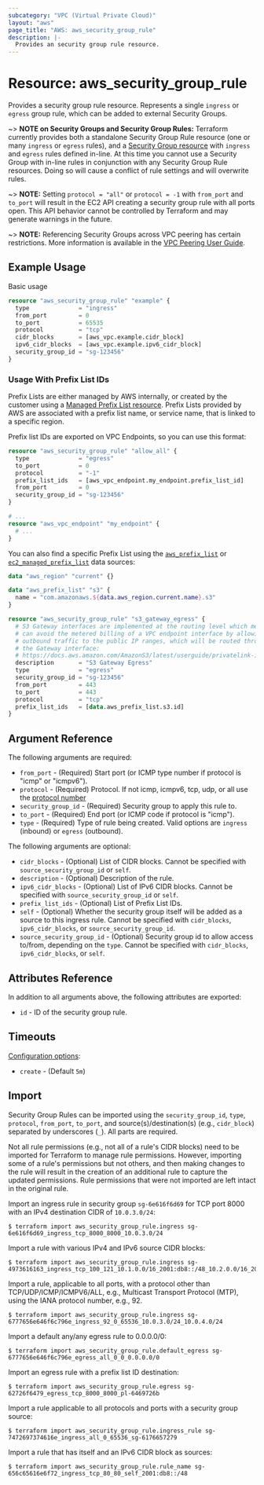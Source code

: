 ```yaml
---
subcategory: "VPC (Virtual Private Cloud)"
layout: "aws"
page_title: "AWS: aws_security_group_rule"
description: |-
  Provides an security group rule resource.
---
```


# Resource: aws_security_group_rule

Provides a security group rule resource. Represents a single `ingress` or
`egress` group rule, which can be added to external Security Groups.

~> **NOTE on Security Groups and Security Group Rules:** Terraform currently
provides both a standalone Security Group Rule resource (one or many `ingress` or
`egress` rules), and a [Security Group resource](security_group.html) with `ingress` and `egress` rules
defined in-line. At this time you cannot use a Security Group with in-line rules
in conjunction with any Security Group Rule resources. Doing so will cause
a conflict of rule settings and will overwrite rules.

~> **NOTE:** Setting `protocol = "all"` or `protocol = -1` with `from_port` and `to_port` will result in the EC2 API creating a security group rule with all ports open. This API behavior cannot be controlled by Terraform and may generate warnings in the future.

~> **NOTE:** Referencing Security Groups across VPC peering has certain restrictions. More information is available in the [VPC Peering User Guide](https://docs.aws.amazon.com/vpc/latest/peering/vpc-peering-security-groups.html).

## Example Usage

Basic usage

```terraform
resource "aws_security_group_rule" "example" {
  type              = "ingress"
  from_port         = 0
  to_port           = 65535
  protocol          = "tcp"
  cidr_blocks       = [aws_vpc.example.cidr_block]
  ipv6_cidr_blocks  = [aws_vpc.example.ipv6_cidr_block]
  security_group_id = "sg-123456"
}
```

### Usage With Prefix List IDs

Prefix Lists are either managed by AWS internally, or created by the customer using a
[Managed Prefix List resource](ec2_managed_prefix_list.html). Prefix Lists provided by
AWS are associated with a prefix list name, or service name, that is linked to a specific region.

Prefix list IDs are exported on VPC Endpoints, so you can use this format:

```terraform
resource "aws_security_group_rule" "allow_all" {
  type              = "egress"
  to_port           = 0
  protocol          = "-1"
  prefix_list_ids   = [aws_vpc_endpoint.my_endpoint.prefix_list_id]
  from_port         = 0
  security_group_id = "sg-123456"
}

# ...
resource "aws_vpc_endpoint" "my_endpoint" {
  # ...
}
```

You can also find a specific Prefix List using the [`aws_prefix_list`](/docs/providers/aws/d/prefix_list.html)
or [`ec2_managed_prefix_list`](/docs/providers/aws/d/ec2_managed_prefix_list.html) data sources:

```terraform
data "aws_region" "current" {}

data "aws_prefix_list" "s3" {
  name = "com.amazonaws.${data.aws_region.current.name}.s3"
}

resource "aws_security_group_rule" "s3_gateway_egress" {
  # S3 Gateway interfaces are implemented at the routing level which means we
  # can avoid the metered billing of a VPC endpoint interface by allowing
  # outbound traffic to the public IP ranges, which will be routed through
  # the Gateway interface:
  # https://docs.aws.amazon.com/AmazonS3/latest/userguide/privatelink-interface-endpoints.html
  description       = "S3 Gateway Egress"
  type              = "egress"
  security_group_id = "sg-123456"
  from_port         = 443
  to_port           = 443
  protocol          = "tcp"
  prefix_list_ids   = [data.aws_prefix_list.s3.id]
}
```

## Argument Reference

The following arguments are required:

* `from_port` - (Required) Start port (or ICMP type number if protocol is "icmp" or "icmpv6").
* `protocol` - (Required) Protocol. If not icmp, icmpv6, tcp, udp, or all use the [protocol number](https://www.iana.org/assignments/protocol-numbers/protocol-numbers.xhtml)
* `security_group_id` - (Required) Security group to apply this rule to.
* `to_port` - (Required) End port (or ICMP code if protocol is "icmp").
* `type` - (Required) Type of rule being created. Valid options are `ingress` (inbound)
or `egress` (outbound).

The following arguments are optional:

* `cidr_blocks` - (Optional) List of CIDR blocks. Cannot be specified with `source_security_group_id` or `self`.
* `description` - (Optional) Description of the rule.
* `ipv6_cidr_blocks` - (Optional) List of IPv6 CIDR blocks. Cannot be specified with `source_security_group_id` or `self`.
* `prefix_list_ids` - (Optional) List of Prefix List IDs.
* `self` - (Optional) Whether the security group itself will be added as a source to this ingress rule. Cannot be specified with `cidr_blocks`, `ipv6_cidr_blocks`, or `source_security_group_id`.
* `source_security_group_id` - (Optional) Security group id to allow access to/from, depending on the `type`. Cannot be specified with `cidr_blocks`, `ipv6_cidr_blocks`, or `self`.

## Attributes Reference

In addition to all arguments above, the following attributes are exported:

* `id` - ID of the security group rule.

## Timeouts

[Configuration options](https://developer.hashicorp.com/terraform/language/resources/syntax#operation-timeouts):

- `create` - (Default `5m`)

## Import

Security Group Rules can be imported using the `security_group_id`, `type`, `protocol`, `from_port`, `to_port`, and source(s)/destination(s) (e.g., `cidr_block`) separated by underscores (`_`). All parts are required.

Not all rule permissions (e.g., not all of a rule's CIDR blocks) need to be imported for Terraform to manage rule permissions. However, importing some of a rule's permissions but not others, and then making changes to the rule will result in the creation of an additional rule to capture the updated permissions. Rule permissions that were not imported are left intact in the original rule.

Import an ingress rule in security group `sg-6e616f6d69` for TCP port 8000 with an IPv4 destination CIDR of `10.0.3.0/24`:

```console
$ terraform import aws_security_group_rule.ingress sg-6e616f6d69_ingress_tcp_8000_8000_10.0.3.0/24
```

Import a rule with various IPv4 and IPv6 source CIDR blocks:

```console
$ terraform import aws_security_group_rule.ingress sg-4973616163_ingress_tcp_100_121_10.1.0.0/16_2001:db8::/48_10.2.0.0/16_2002:db8::/48
```

Import a rule, applicable to all ports, with a protocol other than TCP/UDP/ICMP/ICMPV6/ALL, e.g., Multicast Transport Protocol (MTP), using the IANA protocol number, e.g., 92.

```console
$ terraform import aws_security_group_rule.ingress sg-6777656e646f6c796e_ingress_92_0_65536_10.0.3.0/24_10.0.4.0/24
```

Import a default any/any egress rule to 0.0.0.0/0:

```console
$ terraform import aws_security_group_rule.default_egress sg-6777656e646f6c796e_egress_all_0_0_0.0.0.0/0
```

Import an egress rule with a prefix list ID destination:

```console
$ terraform import aws_security_group_rule.egress sg-62726f6479_egress_tcp_8000_8000_pl-6469726b
```

Import a rule applicable to all protocols and ports with a security group source:

```console
$ terraform import aws_security_group_rule.ingress_rule sg-7472697374616e_ingress_all_0_65536_sg-6176657279
```

Import a rule that has itself and an IPv6 CIDR block as sources:

```console
$ terraform import aws_security_group_rule.rule_name sg-656c65616e6f72_ingress_tcp_80_80_self_2001:db8::/48
```
